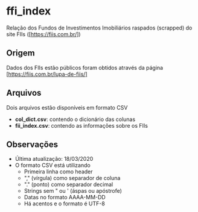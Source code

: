 # ffi_index
Relação dos Fundos de Investimentos Imobiliários raspados (scrapped) do site FIIs ([https://fiis.com.br/])

## Origem
Dados dos FIIs estão públicos foram obtidos através da página [https://fiis.com.br/lupa-de-fiis/]

## Arquivos
Dois arquivos estão disponíveis em formato CSV
+ **col_dict.csv**: contendo o dicionário das colunas
+ **fii_index.csv**: contendo as informações sobre os FIIs

## Observações
+ Última atualização: 18/03/2020
+ O formato CSV está utilizando 
    + Primeira linha como header
    + "," (vírgula) como separador de coluna
    + "." (ponto) como separador decimal
    + Strings sem " ou ' (áspas ou apóstrofe) 
    + Datas no formato AAAA-MM-DD
    + Há acentos e o formato é UTF-8